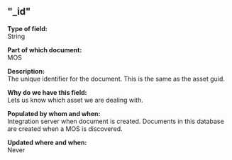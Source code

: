 ## "_id"

**Type of field:**  
String  

**Part of which document:**  
MOS

**Description:**  
The unique identifier for the document. This is the same as the asset guid.   

**Why do we have this field:**  
Lets us know which asset we are dealing with.   

**Populated by whom and when:**  
Integration server when document is created. Documents in this database are created when a MOS is discovered.  

**Updated where and when:**  
Never

